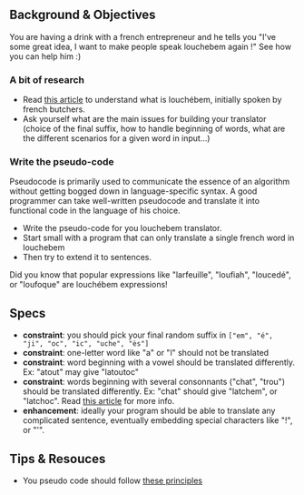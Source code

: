 ## Background & Objectives

You are having a drink with a french entrepreneur and he tells you "I've some great idea, I want to make people speak louchebem again !" See how you can help him :)

### A bit of research

* Read [this article](http://fr.wikipedia.org/wiki/Louch%C3%A9bem) to understand what is louchébem, initially spoken by french butchers.
* Ask yourself what are the main issues for building your translator (choice of the final suffix, how to handle beginning of words, what are the different scenarios for a given word in input...)

### Write the pseudo-code

Pseudocode is primarily used to communicate the essence of an algorithm without getting bogged down in language-specific syntax. A good programmer can take well-written pseudocode and translate it into functional code in the language of his choice.

* Write the pseudo-code for you louchebem translator.
* Start small with a program that can only translate a single french word in louchebem
* Then try to extend it to sentences.

Did you know that popular expressions like "larfeuille", "loufiah", "loucedé", or "loufoque" are louchébem expressions!

## Specs

- **constraint**: you should pick your final random suffix in `["em", "é", "ji", "oc", "ic", "uche", "ès"]`
- **constraint**: one-letter word like "a" or "l" should not be translated
- **constraint**: word beginning with a vowel should be translated differently. Ex: "atout" may give "latoutoc"
- **constraint**: words beginning with several consonnants ("chat", "trou") should be translated differently. Ex: "chat" should give "latchem", or "latchoc". Read [this article](http://fr.wikipedia.org/wiki/Louch%C3%A9bem) for more info.
- **enhancement**: ideally your program should be able to translate any complicated sentence, eventually embedding special characters like "!", or "'".

## Tips & Resouces

- You pseudo code should follow [these principles](http://www.cs.cornell.edu/Courses/cs482/2003su/handouts/pseudocode.pdf)
